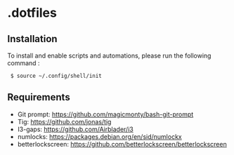 # .dotfiles

## Installation

To install and enable scripts and automations, please run the following command :

```
 $ source ~/.config/shell/init
```

## Requirements

 - Git prompt: https://github.com/magicmonty/bash-git-prompt
 - Tig: https://github.com/jonas/tig
 - I3-gaps: https://github.com/Airblader/i3
 - numlocks: https://packages.debian.org/en/sid/numlockx
 - betterlockscreen: https://github.com/betterlockscreen/betterlockscreen
